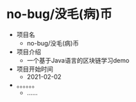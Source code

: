 no-bug/没毛(病)币
=============
* 项目名
  * no-bug/没毛(病)币
* 项目介绍
  * 一个基于Java语言的区块链学习demo
* 项目开始时间
  * 2021-02-02
* 。。。。。。
  * ......